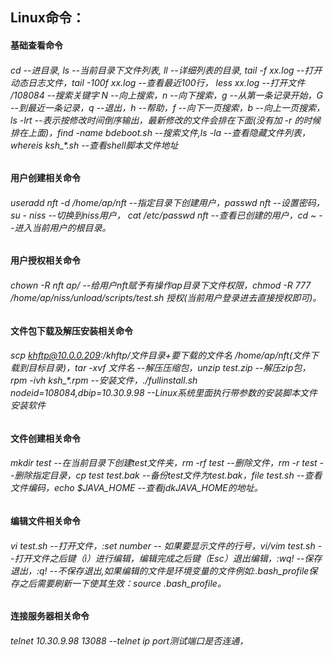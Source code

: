 ## Linux命令：
#### 基础查看命令
###### cd --进目录, ls --当前目录下文件列表, ll --详细列表的目录, tail -f xx.log --打开动态日志文件，tail -100f xx.log --查看最近100行， less xx.log --打开文件 /108084 --搜索关键字 N --向上搜索，n --向下搜索，g --从第一条记录开始，G --到最近一条记录，q --退出，h --帮助，f --向下一页搜索，b --向上一页搜索，ls -lrt --表示按修改时间倒序输出，最新修改的文件会排在下面(没有加 -r 的时候排在上面)，find -name bdeboot.sh --搜索文件,ls -la --查看隐藏文件列表，whereis ksh_*.sh --查看shell脚本文件地址
#### 用户创建相关命令
###### useradd nft -d /home/ap/nft --指定目录下创建用户，passwd nft --设置密码，su - niss --切换到niss用户， cat /etc/passwd nft --查看已创建的用户，cd ~ --进入当前用户的根目录。
#### 用户授权相关命令
###### chown -R nft ap/ --给用户nft赋予有操作ap目录下文件权限，chmod -R 777 /home/ap/niss/unload/scripts/test.sh  授权(当前用户登录进去直接授权即可)。
#### 文件包下载及解压安装相关命令
###### scp khftp@10.0.0.209:/khftp/文件目录+要下载的文件名 /home/ap/nft(文件下载到目标目录)，tar -xvf 文件名 --解压压缩包，unzip test.zip --解压zip包，rpm -ivh ksh_*.rpm --安装文件，./fullinstall.sh nodeid=108084,dbip=10.30.9.98 --Linux系统里面执行带参数的安装脚本文件安装软件
#### 文件创建相关命令
###### mkdir test --在当前目录下创建test文件夹，rm -rf test --删除文件，rm -r test --删除指定目录，cp test test.bak --备份test文件为test.bak，file test.sh --查看文件编码，echo $JAVA_HOME --查看jdkJAVA_HOME的地址。
#### 编辑文件相关命令
###### vi test.sh --打开文件，:set number -- 如果要显示文件的行号，vi/vim test.sh --打开文件之后键（i）进行编辑，编辑完成之后键（Esc）退出编辑，:wq! --保存退出，:q! --不保存退出,如果编辑的文件是环境变量的文件例如:.bash_profile保存之后需要刷新一下使其生效：source .bash_profile。
#### 连接服务器相关命令
###### telnet 10.30.9.98 13088 --telnet ip port测试端口是否连通，

